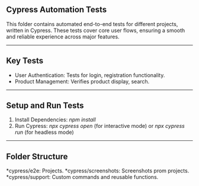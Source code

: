 ## Cypress Automation Tests

This folder contains automated end-to-end tests for different projects, written in Cypress. These tests cover core user flows, ensuring a smooth and reliable experience across major features.

------------------------------------------------------------------------------------------------------------------------------------------------------------------------------------------------
## Key Tests

* User Authentication: Tests for login, registration functionality.
* Product Management: Verifies product display, search.
  
--------------------------------------------------------------------------------------------------------
## Setup and Run Tests
1. Install Dependencies: *npm install*
2. Run Cypress: *npx cypress open* (for interactive mode) or *npx cypress run* (for headless mode)
   
--------------------------------------------------------------------------------------------------------

## Folder Structure
*cypress/e2e: Projects.
*cypress/screenshots: Screenshots prom projects.
*cypress/support: Custom commands and reusable functions.
